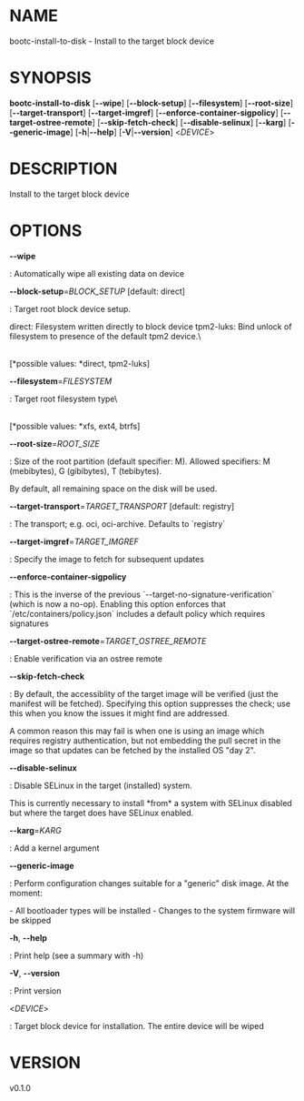 # NAME

bootc-install-to-disk - Install to the target block device

# SYNOPSIS

**bootc-install-to-disk** \[**\--wipe**\] \[**\--block-setup**\]
\[**\--filesystem**\] \[**\--root-size**\] \[**\--target-transport**\]
\[**\--target-imgref**\] \[**\--enforce-container-sigpolicy**\]
\[**\--target-ostree-remote**\] \[**\--skip-fetch-check**\]
\[**\--disable-selinux**\] \[**\--karg**\] \[**\--generic-image**\]
\[**-h**\|**\--help**\] \[**-V**\|**\--version**\] \<*DEVICE*\>

# DESCRIPTION

Install to the target block device

# OPTIONS

**\--wipe**

:   Automatically wipe all existing data on device

**\--block-setup**=*BLOCK_SETUP* \[default: direct\]

:   Target root block device setup.

direct: Filesystem written directly to block device tpm2-luks: Bind
unlock of filesystem to presence of the default tpm2 device.\

\
\[*possible values: *direct, tpm2-luks\]

**\--filesystem**=*FILESYSTEM*

:   Target root filesystem type\

\
\[*possible values: *xfs, ext4, btrfs\]

**\--root-size**=*ROOT_SIZE*

:   Size of the root partition (default specifier: M). Allowed
    specifiers: M (mebibytes), G (gibibytes), T (tebibytes).

By default, all remaining space on the disk will be used.

**\--target-transport**=*TARGET_TRANSPORT* \[default: registry\]

:   The transport; e.g. oci, oci-archive. Defaults to \`registry\`

**\--target-imgref**=*TARGET_IMGREF*

:   Specify the image to fetch for subsequent updates

**\--enforce-container-sigpolicy**

:   This is the inverse of the previous
    \`\--target-no-signature-verification\` (which is now a no-op).
    Enabling this option enforces that \`/etc/containers/policy.json\`
    includes a default policy which requires signatures

**\--target-ostree-remote**=*TARGET_OSTREE_REMOTE*

:   Enable verification via an ostree remote

**\--skip-fetch-check**

:   By default, the accessiblity of the target image will be verified
    (just the manifest will be fetched). Specifying this option
    suppresses the check; use this when you know the issues it might
    find are addressed.

A common reason this may fail is when one is using an image which
requires registry authentication, but not embedding the pull secret in
the image so that updates can be fetched by the installed OS \"day 2\".

**\--disable-selinux**

:   Disable SELinux in the target (installed) system.

This is currently necessary to install \*from\* a system with SELinux
disabled but where the target does have SELinux enabled.

**\--karg**=*KARG*

:   Add a kernel argument

**\--generic-image**

:   Perform configuration changes suitable for a \"generic\" disk image.
    At the moment:

\- All bootloader types will be installed - Changes to the system
firmware will be skipped

**-h**, **\--help**

:   Print help (see a summary with -h)

**-V**, **\--version**

:   Print version

\<*DEVICE*\>

:   Target block device for installation. The entire device will be
    wiped

# VERSION

v0.1.0
